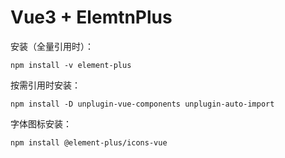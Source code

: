 # Vue3 + ElemtnPlus

安装（全量引用时）：
```shell
npm install -v element-plus
```

按需引用时安装：
```shell
npm install -D unplugin-vue-components unplugin-auto-import
```

字体图标安装：
```shell
npm install @element-plus/icons-vue
```